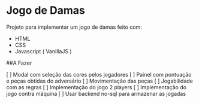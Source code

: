 # Jogo de Damas

Projeto para implementar um jogo de damas feito com:
- HTML
- CSS
- Javascript ( VanillaJS )

##A Fazer

[ ] Modal com seleção das cores pelos jogadores
[ ] Painel com pontuação e peças obtidas do adversário
[ ] Movimentação das peças
[ ] Jogabilidade com as regras
[ ] Implementação do jogo 2 players
[ ] Implementação do jogo contra máquina
[ ] Usar backend no-sql para armazenar as jogadas